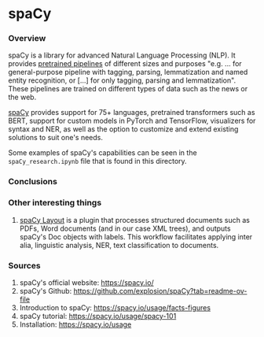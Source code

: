 # spaCy
### Overview
spaCy is a library for advanced Natural Language Processing (NLP). It provides [pretrained pipelines](https://spacy.io/models) of different sizes and purposes "e.g. ... for general-purpose pipeline with tagging, parsing, lemmatization and named entity recognition, or [...] for only tagging, parsing and lemmatization". These pipelines are trained on different types of data such as the news or the web. 

[spaCy](https://spacy.io/) provides support for 75+ languages, pretrained transformers such as BERT, support for custom models in PyTorch and TensorFlow, visualizers for syntax and NER, as well as the option to customize and extend existing solutions to suit one's needs. 

Some examples of spaCy's capabilities can be seen in the `spaCy_research.ipynb` file that is found in this directory. 

### Conclusions

### Other interesting things
1. [spaCy Layout](https://github.com/explosion/spacy-layout) is a plugin that processes structured documents such as PDFs, Word documents (and in our case XML trees), and outputs spaCy's Doc objects with labels. This workflow facilitates applying inter alia, linguistic analysis, NER, text classification to documents. 

### Sources
1. spaCy's official website: https://spacy.io/ 
2. spaCy's Github: https://github.com/explosion/spaCy?tab=readme-ov-file 
3. Introduction to spaCy: https://spacy.io/usage/facts-figures
4. spaCy tutorial: https://spacy.io/usage/spacy-101 
5. Installation: https://spacy.io/usage 